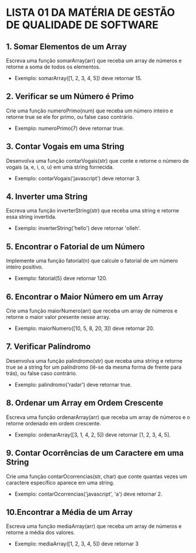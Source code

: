 # LISTA 01 DA MATÉRIA DE GESTÃO DE QUALIDADE DE SOFTWARE

## 1. Somar Elementos de um Array
 Escreva uma função somarArray(arr) que receba um array de números e
 retorne a soma de todos os elementos.
 - Exemplo: somarArray([1, 2, 3, 4, 5]) deve retornar 15.
   
## 2. Verificar se um Número é Primo
 Crie uma função numeroPrimo(num) que receba um número inteiro e
 retorne true se ele for primo, ou false caso contrário.
 - Exemplo: numeroPrimo(7) deve retornar true.
 
## 3. Contar Vogais em uma String
 Desenvolva uma função contarVogais(str) que conte e retorne o número de
 vogais (a, e, i, o, u) em uma string fornecida.
 - Exemplo: contarVogais('javascript') deve retornar 3.
 
## 4. Inverter uma String
 Escreva uma função inverterString(str) que receba uma string e retorne
 essa string invertida.
 - Exemplo: inverterString('hello') deve retornar 'olleh'.
 
 ## 5. Encontrar o Fatorial de um Número
 Implemente uma função fatorial(n) que calcule o fatorial de um número
 inteiro positivo.
 - Exemplo: fatorial(5) deve retornar 120.
 
 ## 6. Encontrar o Maior Número em um Array
 Crie uma função maiorNumero(arr) que receba um array de números e
 retorne o maior valor presente nesse array.
 - Exemplo: maiorNumero([10, 5, 8, 20, 3]) deve retornar 20.
 
 ## 7. Verificar Palíndromo
 Desenvolva uma função palindromo(str) que receba uma string e retorne
 true se a string for um palíndromo (lê-se da mesma forma de frente para
 trás), ou false caso contrário.
 - Exemplo: palindromo('radar') deve retornar true.
 
 ## 8. Ordenar um Array em Ordem Crescente
 Escreva uma função ordenarArray(arr) que receba um array de números e
 o retorne ordenado em ordem crescente.
 - Exemplo: ordenarArray([3, 1, 4, 2, 5]) deve retornar [1, 2, 3, 4, 5].
 
 ## 9. Contar Ocorrências de um Caractere em uma String
 Crie uma função contarOcorrencias(str, char) que conte quantas vezes um
 caractere específico aparece em uma string.
 - Exemplo: contarOcorrencias('javascript', 'a') deve retornar 2.
 
 ## 10.Encontrar a Média de um Array
 Escreva uma função mediaArray(arr) que receba um array de números e
 retorne a média dos valores.
 - Exemplo: mediaArray([1, 2, 3, 4, 5]) deve retornar 3
